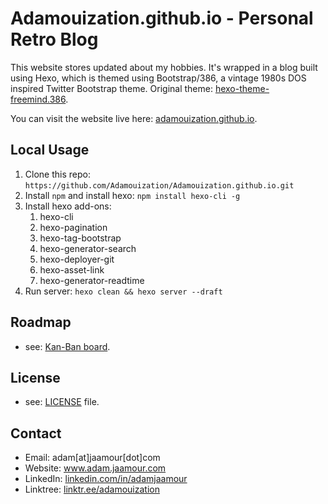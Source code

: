 Adamouization.github.io - Personal Retro Blog
=======================

This website stores updated about my hobbies. It's wrapped in a blog built using Hexo, which is themed using Bootstrap/386, a vintage 1980s DOS inspired Twitter Bootstrap theme. Original theme: [hexo-theme-freemind.386](https://github.com/blackshow/hexo-theme-freemind.386).

You can visit the website live here: [adamouization.github.io](https://adamouization.github.io/).

## Local Usage

1. Clone this repo: `https://github.com/Adamouization/Adamouization.github.io.git`
2. Install `npm` and install hexo: `npm install hexo-cli -g`
3. Install hexo add-ons:
   1. hexo-cli
   2. hexo-pagination
   3. hexo-tag-bootstrap
   4. hexo-generator-search
   5. hexo-deployer-git
   6. hexo-asset-link
   7. hexo-generator-readtime
4. Run server: `hexo clean && hexo server --draft`

## Roadmap
* see: [Kan-Ban board](https://github.com/users/Adamouization/projects/3).

## License 
* see: [LICENSE](https://github.com/Adamouization/Adamouization.github.io/blob/master/LICENSE) file.

## Contact
* Email: adam[at]jaamour[dot]com
* Website: www.adam.jaamour.com
* LinkedIn: [linkedin.com/in/adamjaamour](https://www.linkedin.com/in/adamjaamour/)
* Linktree: [linktr.ee/adamouization](https://linktr.ee/adamouization)
